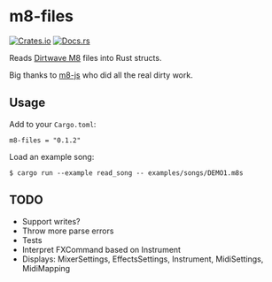 # m8-files

[![Crates.io](https://img.shields.io/crates/v/m8-files)](https://crates.io/crates/m8-files)
[![Docs.rs](https://docs.rs/m8-files/badge.svg)](https://docs.rs/m8-files)

Reads [Dirtwave M8](https://dirtywave.com/) files into Rust structs.

Big thanks to [m8-js](https://github.com/whitlockjc/m8-js) who did all the real dirty work.

## Usage

Add to your `Cargo.toml`:
```
m8-files = "0.1.2"
```

Load an example song:
```
$ cargo run --example read_song -- examples/songs/DEMO1.m8s
```

## TODO
- Support writes?
- Throw more parse errors
- Tests
- Interpret FXCommand based on Instrument
- Displays: MixerSettings, EffectsSettings, Instrument, MidiSettings, MidiMapping

